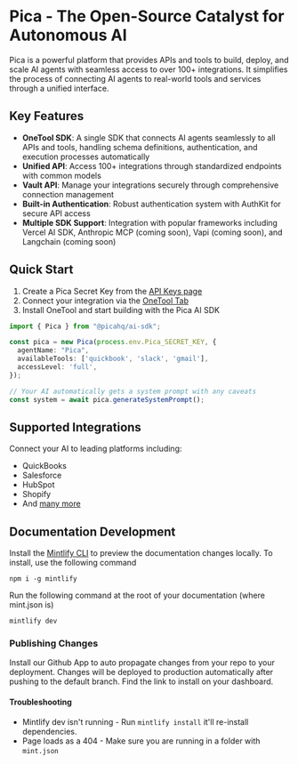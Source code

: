 # Pica - The Open-Source Catalyst for Autonomous AI

Pica is a powerful platform that provides APIs and tools to build, deploy, and scale AI agents with seamless access to over 100+ integrations. It simplifies the process of connecting AI agents to real-world tools and services through a unified interface.

## Key Features

- **OneTool SDK**: A single SDK that connects AI agents seamlessly to all APIs and tools, handling schema definitions, authentication, and execution processes automatically
- **Unified API**: Access 100+ integrations through standardized endpoints with common models
- **Vault API**: Manage your integrations securely through comprehensive connection management
- **Built-in Authentication**: Robust authentication system with AuthKit for secure API access
- **Multiple SDK Support**: Integration with popular frameworks including Vercel AI SDK, Anthropic MCP (coming soon), Vapi (coming soon), and Langchain (coming soon)

## Quick Start

1. Create a Pica Secret Key from the [API Keys page](https://app.picaos.com/settings/api-keys)
2. Connect your integration via the [OneTool Tab](https://app.picaos.com/connections)
3. Install OneTool and start building with the Pica AI SDK

```typescript
import { Pica } from "@picahq/ai-sdk";

const pica = new Pica(process.env.Pica_SECRET_KEY, {
  agentName: "Pica",
  availableTools: ['quickbook', 'slack', 'gmail'],
  accessLevel: 'full',
});

// Your AI automatically gets a system prompt with any caveats
const system = await pica.generateSystemPrompt();
```

## Supported Integrations

Connect your AI to leading platforms including:
- QuickBooks
- Salesforce
- HubSpot
- Shopify
- And [many more](https://www.picaos.com/community/connectors)

## Documentation Development

Install the [Mintlify CLI](https://www.npmjs.com/package/mintlify) to preview the documentation changes locally. To install, use the following command

```
npm i -g mintlify
```

Run the following command at the root of your documentation (where mint.json is)

```
mintlify dev
```

### Publishing Changes

Install our Github App to auto propagate changes from your repo to your deployment. Changes will be deployed to production automatically after pushing to the default branch. Find the link to install on your dashboard. 

#### Troubleshooting

- Mintlify dev isn't running - Run `mintlify install` it'll re-install dependencies.
- Page loads as a 404 - Make sure you are running in a folder with `mint.json`
